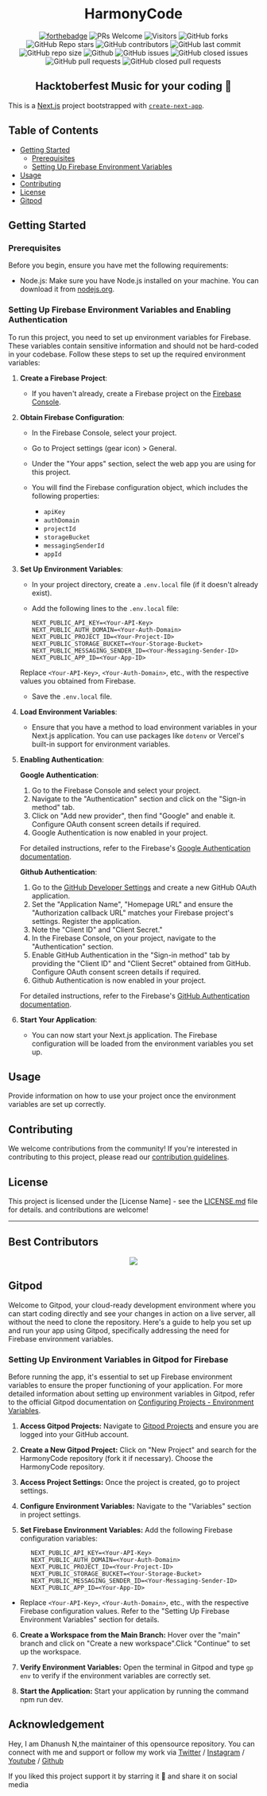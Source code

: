 
<h1 align='center'>HarmonyCode</h1>
<div align="center">
 <p>
  
[![forthebadge](https://forthebadge.com/images/badges/built-with-love.svg)](https://forthebadge.com)
![PRs Welcome](https://img.shields.io/badge/PRs-welcome-brightgreen.svg?style=for-the-badge)
![Visitors](https://api.visitorbadge.io/api/visitors?path=DhanushNehru%2FHarmonyCode%20&countColor=%23263759&style=for-the-badge)
![GitHub forks](https://img.shields.io/github/forks/DhanushNehru/HarmonyCode?style=for-the-badge)
![GitHub Repo stars](https://img.shields.io/github/stars/DhanushNehru/HarmonyCode?style=for-the-badge)
![GitHub contributors](https://img.shields.io/github/contributors/DhanushNehru/HarmonyCode?style=for-the-badge)
![GitHub last commit](https://img.shields.io/github/last-commit/DhanushNehru/HarmonyCode?style=for-the-badge)
![GitHub repo size](https://img.shields.io/github/repo-size/DhanushNehru/HarmonyCode?style=for-the-badge)
![Github](https://img.shields.io/github/license/DhanushNehru/HarmonyCode?style=for-the-badge)
![GitHub issues](https://img.shields.io/github/issues/DhanushNehru/HarmonyCode?style=for-the-badge)
![GitHub closed issues](https://img.shields.io/github/issues-closed-raw/DhanushNehru/HarmonyCode?style=for-the-badge)
![GitHub pull requests](https://img.shields.io/github/issues-pr/DhanushNehru/HarmonyCode?style=for-the-badge)
![GitHub closed pull requests](https://img.shields.io/github/issues-pr-closed/DhanushNehru/HarmonyCode?style=for-the-badge)
  
 </p>
 </div>

<h2 align='center'> Hacktoberfest Music for your coding 🎵</h2>

This is a [Next.js](https://nextjs.org/) project bootstrapped with [`create-next-app`](https://github.com/vercel/next.js/tree/canary/packages/create-next-app).

## Table of Contents

- [Getting Started](#getting-started)
  - [Prerequisites](#prerequisites)
  - [Setting Up Firebase Environment Variables](#setting-up-firebase-environment-variables)
- [Usage](#usage)
- [Contributing](#contributing)
- [License](#license)
- [Gitpod](#gitpod)

## Getting Started

### Prerequisites

Before you begin, ensure you have met the following requirements:

- Node.js: Make sure you have Node.js installed on your machine. You can download it from [nodejs.org](https://nodejs.org/).

### Setting Up Firebase Environment Variables and Enabling Authentication

To run this project, you need to set up environment variables for Firebase. These variables contain sensitive information and should not be hard-coded in your codebase. Follow these steps to set up the required environment variables:

1. **Create a Firebase Project**:
   - If you haven't already, create a Firebase project on the [Firebase Console](https://console.firebase.google.com/).

2. **Obtain Firebase Configuration**:
   - In the Firebase Console, select your project.
   - Go to Project settings (gear icon) > General.
   - Under the "Your apps" section, select the web app you are using for this project.
   - You will find the Firebase configuration object, which includes the following properties:

     - `apiKey`
     - `authDomain`
     - `projectId`
     - `storageBucket`
     - `messagingSenderId`
     - `appId`

3. **Set Up Environment Variables**:
   - In your project directory, create a `.env.local` file (if it doesn't already exist).

   - Add the following lines to the `.env.local` file:

     ```env
     NEXT_PUBLIC_API_KEY=<Your-API-Key>
     NEXT_PUBLIC_AUTH_DOMAIN=<Your-Auth-Domain>
     NEXT_PUBLIC_PROJECT_ID=<Your-Project-ID>
     NEXT_PUBLIC_STORAGE_BUCKET=<Your-Storage-Bucket>
     NEXT_PUBLIC_MESSAGING_SENDER_ID=<Your-Messaging-Sender-ID>
     NEXT_PUBLIC_APP_ID=<Your-App-ID>
     ```

   Replace `<Your-API-Key>`, `<Your-Auth-Domain>`, etc., with the respective values you obtained from Firebase.

   - Save the `.env.local` file.

4. **Load Environment Variables**:
   - Ensure that you have a method to load environment variables in your Next.js application. You can use packages like `dotenv` or Vercel's built-in support for environment variables.

5. **Enabling Authentication**:

   **Google Authentication**:
   
   1. Go to the Firebase Console and select your project.
   2. Navigate to the "Authentication" section and click on the "Sign-in method" tab.
   3. Click on "Add new provider", then find "Google" and enable it. Configure OAuth consent screen details if required.
   4. Google Authentication is now enabled in your project.

     For detailed instructions, refer to the Firebase's [Google Authentication documentation](https://firebase.google.com/docs/auth/web/google-signin).

   **Github Authentication**:

   1. Go to the [GitHub Developer Settings](https://github.com/settings/developers) and create a new GitHub OAuth application.
   2. Set the "Application Name", "Homepage URL" and ensure the "Authorization callback URL" matches your Firebase project's settings. Register the application.
   3. Note the "Client ID" and "Client Secret."
   4. In the Firebase Console, on your project, navigate to the "Authentication" section.
   5. Enable GitHub Authentication in the "Sign-in method" tab by providing the "Client ID" and "Client Secret" obtained from GitHub. Configure OAuth consent screen details if required.
   6. Github Authentication is now enabled in your project.

    For detailed instructions, refer to the Firebase's [GitHub Authentication documentation](https://firebase.google.com/docs/auth/web/github-auth).
   
6. **Start Your Application**:
   - You can now start your Next.js application. The Firebase configuration will be loaded from the environment variables you set up.

## Usage

Provide information on how to use your project once the environment variables are set up correctly.

## Contributing

We welcome contributions from the community! If you're interested in contributing to this project, please read our [contribution guidelines](CONTRIBUTING.md).


## License

This project is licensed under the [License Name] - see the [LICENSE.md](LICENSE.md) file for details.
 and contributions are welcome!

---
## Best Contributors

<div align="center">
    <a  href="https://github.com/DhanushNehru/HarmonyCode/graphs/contributors">
        <img src="https://contrib.rocks/image?repo=DhanushNehru/HarmonyCode&anon=1" />
    </a>
</div>

## Gitpod

Welcome to Gitpod, your cloud-ready development environment where you can start coding directly and see your changes in action on a live server, all without the need to clone the repository. Here's a guide to help you set up and run your app using Gitpod, specifically addressing the need for Firebase environment variables.

### Setting Up Environment Variables in Gitpod for Firebase
Before running the app, it's essential to set up Firebase environment variables to ensure the proper functioning of your application. For more detailed information about setting up environment variables in Gitpod, refer to the official Gitpod documentation on [Configuring Projects - Environment Variables](https://www.gitpod.io/docs/configure/projects/environment-variables).


1. **Access Gitpod Projects:**
Navigate to  [Gitpod Projects](https://gitpod.io/projects) and ensure you are logged into your GitHub account.

2. **Create a New Gitpod Project:**
Click on "New Project" and search for the HarmonyCode repository (fork it if necessary). Choose the HarmonyCode repository.

3. **Access Project Settings:**
Once the project is created, go to project settings.

4. **Configure Environment Variables:**
Navigate to the "Variables" section in project settings.

5. **Set Firebase Environment Variables:**
Add the following Firebase configuration variables:
   ```env
      NEXT_PUBLIC_API_KEY=<Your-API-Key>
      NEXT_PUBLIC_AUTH_DOMAIN=<Your-Auth-Domain>
      NEXT_PUBLIC_PROJECT_ID=<Your-Project-ID>
      NEXT_PUBLIC_STORAGE_BUCKET=<Your-Storage-Bucket>
      NEXT_PUBLIC_MESSAGING_SENDER_ID=<Your-Messaging-Sender-ID>
      NEXT_PUBLIC_APP_ID=<Your-App-ID>
   ```

  - Replace `<Your-API-Key>`, `<Your-Auth-Domain>`, etc., with the respective Firebase configuration values. Refer to the "Setting Up Firebase Environment Variables" section for details.

6. **Create a Workspace from the Main Branch:**
Hover over the "main" branch and click on "Create a new workspace".Click "Continue" to set up the workspace.

7. **Verify Environment Variables:**
Open the terminal in Gitpod and type `gp env` to verify if the environment variables are correctly set.

8. **Start the Application:**
Start your application by running the command npm run dev.

## Acknowledgement

Hey, I am Dhanush N,the maintainer of this opensource repository. You can connect with me and support or follow my work via [Twitter](https://twitter.com/Dhanush_Nehru) / [Instagram](https://www.instagram.com/dhanush_nehru/) / [Youtube](https://www.youtube.com/@dhanushnehru?sub_confirmation=1) / [Github](https://github.com/DhanushNehru)

If you liked this project support it by starring it 🌟 and share it on social media
